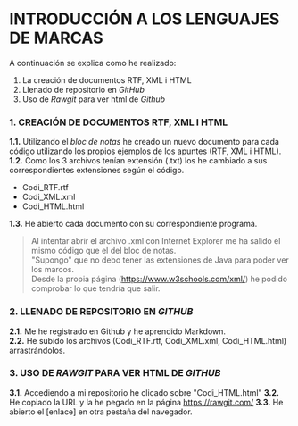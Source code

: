 # INTRODUCCIÓN A LOS LENGUAJES DE MARCAS
A continuación se explica como he realizado: 
1. La creación de documentos RTF, XML i HTML
2. Llenado de repositorio en _GitHub_
3. Uso de _Rawgit_ para ver html de _Github_

### 1. CREACIÓN DE DOCUMENTOS RTF, XML I HTML  
**1.1.** Utilizando el _bloc de notas_ he creado un nuevo documento para cada código utilizando los propios ejemplos de los apuntes (RTF, XML i HTML).  
**1.2.** Como los 3 archivos tenían extensión (.txt) los he cambiado a sus correspondientes extensiones según el código.    
* Codi_RTF.rtf
* Codi_XML.xml
* Codi_HTML.html

**1.3.** He abierto cada documento con su correspondiente programa.
> Al intentar abrir el archivo .xml con Internet Explorer me ha salido el mismo código que el del bloc de notas.   
"Supongo" que no debo tener las extensiones de Java para poder ver los marcos.  
 Desde la propia página (https://www.w3schools.com/xml/) he podido comprobar lo que tendría que salir.

### 2. LLENADO DE REPOSITORIO EN _GITHUB_  
**2.1.** Me he registrado en Github y he aprendido Markdown.  
**2.2.** He subido los archivos (Codi_RTF.rtf, Codi_XML.xml, Codi_HTML.html) arrastrándolos.  

### 3. USO DE _RAWGIT_ PARA VER HTML DE _GITHUB_
**3.1.** Accediendo a mi repositorio he clicado sobre "Codi_HTML.html"
**3.2.** He copiado la URL y la he pegado en la página https://rawgit.com/
**3.3.** He abierto el [enlace] en otra pestaña del navegador.
